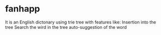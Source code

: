 # fanhapp
It is an English dictonary using trie tree with features like:
Insertion into the tree
Search the wird in the tree
auto-suggestion of the word 
